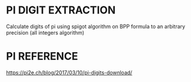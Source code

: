 # PI DIGIT EXTRACTION

Calculate digits of pi using spigot algorithm on BPP formula to an arbitrary precision (all integers algorithm)

# PI REFERENCE

https://pi2e.ch/blog/2017/03/10/pi-digits-download/
